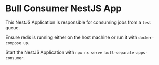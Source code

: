 # Bull Consumer NestJS App

This NestJS Application is responsible for consuming jobs from a `test` queue.

Ensure redis is running either on the host machine or run it with `docker-compose up`.

Start the NestJS Application with `npx nx serve bull-separate-apps-consumer`.
